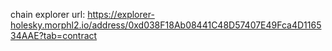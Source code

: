 chain explorer url:
https://explorer-holesky.morphl2.io/address/0xd038F18Ab08441C48D57407E49Fca4D116534AAE?tab=contract


